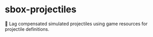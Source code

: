 # sbox-projectiles
🚀 Lag compensated simulated projectiles using game resources for projectile definitions.

